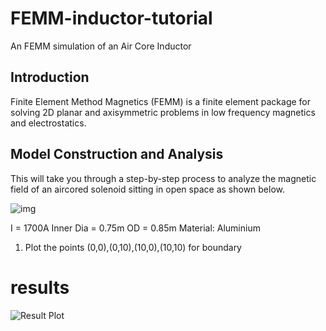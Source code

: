 # FEMM-inductor-tutorial
An FEMM simulation of an Air Core Inductor

## Introduction

Finite Element Method Magnetics (FEMM) is a finite element package for solving 2D planar and axisymmetric problems in low frequency magnetics and electrostatics.

## Model Construction and Analysis

This will take you through a step-by-step process to analyze the magnetic field of an aircored solenoid sitting in open space as shown below.

![img](https://encrypted-tbn0.gstatic.com/images?q=tbn%3AANd9GcSQ6wTWwvR_pGUFzuGJ9f3pEal-LdEjtEMSKA&usqp=CAU)

I = 1700A
Inner Dia = 0.75m
OD = 0.85m
Material: Aluminium

1) Plot the points 
(0,0),(0,10),(10,0),(10,10) for boundary

# results

![Result Plot](https://github.com/DhruvaG2000/FEMM-inductor-tutorial/blob/master/img/results.PNG)

